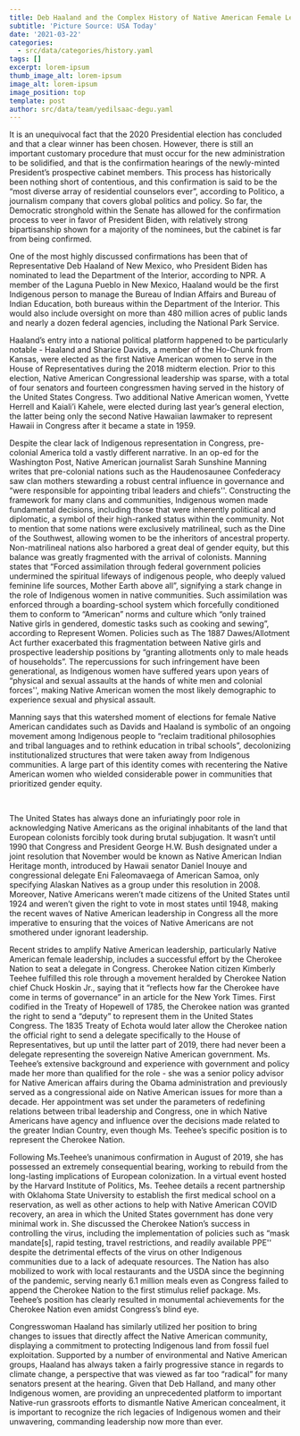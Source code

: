 ```yaml
---
title: Deb Haaland and the Complex History of Native American Female Leadership
subtitle: 'Picture Source: USA Today'
date: '2021-03-22'
categories:
  - src/data/categories/history.yaml
tags: []
excerpt: lorem-ipsum
thumb_image_alt: lorem-ipsum
image_alt: lorem-ipsum
image_position: top
template: post
author: src/data/team/yedilsaac-degu.yaml
---
```

It is an unequivocal fact that the 2020 Presidential election has concluded and that a clear winner has been chosen. However, there is still an important customary procedure that must occur for the new administration to be solidified, and that is the confirmation hearings of the newly-minted President’s prospective cabinet members. This process has historically been nothing short of contentious, and this confirmation is said to be the “most diverse array of residential counselors ever”, according to Politico, a journalism company that covers global politics and policy. So far, the Democratic stronghold within the Senate has allowed for the confirmation process to veer in favor of President Biden, with relatively strong bipartisanship shown for a majority of the nominees, but the cabinet is far from being confirmed. 









One of the most highly discussed confirmations has been that of Representative Deb Haaland of New Mexico, who President Biden has nominated to lead the Department of the Interior, according to NPR. A member of the Laguna Pueblo in New Mexico, Haaland would be the first Indigenous person to manage the Bureau of Indian Affairs and Bureau of Indian Education, both bureaus within the Department of the Interior. This would also include oversight on more than 480 million acres of public lands and nearly a dozen federal agencies, including the National Park Service. 

Haaland’s entry into a national political platform happened to be particularly notable - Haaland and Sharice Davids, a member of the Ho-Chunk from Kansas, were elected as the first Native American women to serve in the House of Representatives during the 2018 midterm election. Prior to this election, Native American Congressional leadership was sparse, with a total of four senators and fourteen congressmen having served in the history of the United States Congress. Two additional Native American women, Yvette Herrell and Kaiali’i Kahele, were elected during last year’s general election, the latter being only the second Native Hawaiian lawmaker to represent Hawaii in Congress after it became a state in 1959. 

Despite the clear lack of Indigenous representation in Congress, pre-colonial America told a vastly different narrative. In an op-ed for the Washington Post, Native American journalist Sarah Sunshine Manning writes that pre-colonial nations such as the Haudenosaunee Confederacy saw clan mothers stewarding a robust central influence in governance and “were responsible for appointing tribal leaders and chiefs''. Constructing the framework for many clans and communities, Indigenous women made fundamental decisions, including those that were inherently political and diplomatic, a symbol of their high-ranked status within the community. Not to mention that some nations were exclusively matrilineal, such as the Dine of the Southwest, allowing women to be the inheritors of ancestral property. Non-matrilineal nations also harbored a great deal of gender equity, but this balance was greatly fragmented with the arrival of colonists. Manning states that “Forced assimilation through federal government policies undermined the spiritual lifeways of indigenous people, who deeply valued feminine life sources, Mother Earth above all”, signifying a stark change in the role of Indigenous women in native communities. Such assimilation was enforced through a boarding-school system which forcefully conditioned them to conform to “American” norms and culture which “only trained Native girls in gendered, domestic tasks such as cooking and sewing”, according to Represent Women. Policies such as The 1887 Dawes/Allotment Act further exacerbated this fragmentation between Native girls and prospective leadership positions by “granting allotments only to male heads of households”. The repercussions for such infringement have been generational, as Indigenous women have suffered years upon years of “physical and sexual assaults at the hands of white men and colonial forces'', making Native American women the most likely demographic to experience sexual and physical assault. 

Manning says that this watershed moment of elections for female Native American candidates such as Davids and Haaland is symbolic of an ongoing movement among Indigenous people to “reclaim traditional philosophies and tribal languages and to rethink education in tribal schools”, decolonizing institutionalized structures that were taken away from Indigenous communities. A large part of this identity comes with recentering the Native American women who wielded considerable power in communities that prioritized gender equity.

 

The United States has always done an infuriatingly poor role in acknowledging Native Americans as the original inhabitants of the land that European colonists forcibly took during brutal subjugation. It wasn’t until 1990 that Congress and President George H.W. Bush designated under a joint resolution that November would be known as Native American Indian Heritage month, introduced by Hawaii senator Daniel Inouye and congressional delegate Eni Faleomavaega of American Samoa, only specifying Alaskan Natives as a group under this resolution in 2008. Moreover, Native Americans weren’t made citizens of the United States until 1924 and weren’t given the right to vote in most states until 1948, making the recent waves of Native American leadership in Congress all the more imperative to ensuring that the voices of Native Americans are not smothered under ignorant leadership.

Recent strides to amplify Native American leadership, particularly Native American female leadership, includes a successful effort by the Cherokee Nation to seat a delegate in Congress. Cherokee Nation citizen Kimberly Teehee fulfilled this role through a movement heralded by Cherokee Nation chief Chuck Hoskin Jr., saying that it “reflects how far the Cherokee have come in terms of governance” in an article for the New York Times. First codified in the Treaty of Hopewell of 1785, the Cherokee nation was granted the right to send a “deputy” to represent them in the United States Congress. The 1835 Treaty of Echota would later allow the Cherokee nation the official right to send a delegate specifically to the House of Representatives, but up until the latter part of 2019, there had never been a delegate representing the sovereign Native American government. Ms. Teehee’s extensive background and experience with government and policy made her more than qualified for the role - she was a senior policy advisor for Native American affairs during the Obama administration and previously served as a congressional aide on Native American issues for more than a decade. Her appointment was set under the parameters of redefining relations between tribal leadership and Congress, one in which Native Americans have agency and influence over the decisions made related to the greater Indian Country, even though Ms. Teehee’s specific position is to represent the Cherokee Nation. 

Following Ms.Teehee’s unanimous confirmation in August of 2019, she has possessed an extremely consequential bearing, working to rebuild from the long-lasting implications of European colonization. In a virtual event hosted by the Harvard Institute of Politics, Ms. Teehee details a recent partnership with Oklahoma State University to establish the first medical school on a reservation, as well as other actions to help with Native American COVID recovery, an area in which the United States government has done very minimal work in. She discussed the Cherokee Nation’s success in controlling the virus, including the implementation of policies such as “mask mandate\[s], rapid testing, travel restrictions, and readily available PPE'' despite the detrimental effects of the virus on other Indigenous communities due to a lack of adequate resources. The Nation has also mobilized to work with local restaurants and the USDA since the beginning of the pandemic, serving nearly 6.1 million meals even as Congress failed to append the Cherokee Nation to the first stimulus relief package. Ms. Teehee’s position has clearly resulted in monumental achievements for the Cherokee Nation even amidst Congress’s blind eye. 

Congresswoman Haaland has similarly utilized her position to bring changes to issues that directly affect the Native American community, displaying a commitment to protecting Indigenous land from fossil fuel exploitation. Supported by a number of environmental and Native American groups, Haaland has always taken a fairly progressive stance in regards to climate change, a perspective that was viewed as far too “radical” for many senators present at the hearing. Given that Deb Halland, and many other Indigenous women, are providing an unprecedented platform to important Native-run grassroots efforts to dismantle Native American concealment, it is important to recognize the rich legacies of Indigenous women and their unwavering, commanding leadership now more than ever.
